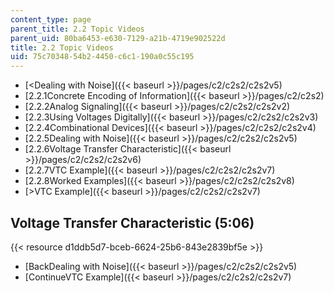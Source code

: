 ```yaml
---
content_type: page
parent_title: 2.2 Topic Videos
parent_uid: 80ba6453-e630-7129-a21b-4719e902522d
title: 2.2 Topic Videos
uid: 75c70348-54b2-4450-c6c1-190a0c55c195
---
```


*   [\<Dealing with Noise]({{< baseurl >}}/pages/c2/c2s2/c2s2v5)
*   [2.2.1Concrete Encoding of Information]({{< baseurl >}}/pages/c2/c2s2)
*   [2.2.2Analog Signaling]({{< baseurl >}}/pages/c2/c2s2/c2s2v2)
*   [2.2.3Using Voltages Digitally]({{< baseurl >}}/pages/c2/c2s2/c2s2v3)
*   [2.2.4Combinational Devices]({{< baseurl >}}/pages/c2/c2s2/c2s2v4)
*   [2.2.5Dealing with Noise]({{< baseurl >}}/pages/c2/c2s2/c2s2v5)
*   [2.2.6Voltage Transfer Characteristic]({{< baseurl >}}/pages/c2/c2s2/c2s2v6)
*   [2.2.7VTC Example]({{< baseurl >}}/pages/c2/c2s2/c2s2v7)
*   [2.2.8Worked Examples]({{< baseurl >}}/pages/c2/c2s2/c2s2v8)
*   [\>VTC Example]({{< baseurl >}}/pages/c2/c2s2/c2s2v7)

Voltage Transfer Characteristic (5:06)
--------------------------------------

{{< resource d1ddb5d7-bceb-6624-25b6-843e2839bf5e >}}

*   [BackDealing with Noise]({{< baseurl >}}/pages/c2/c2s2/c2s2v5)
*   [ContinueVTC Example]({{< baseurl >}}/pages/c2/c2s2/c2s2v7)
